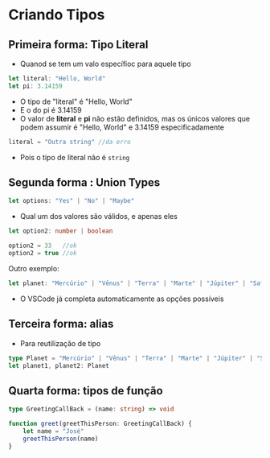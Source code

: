 # Criando Tipos
## Primeira forma: Tipo Literal
- Quanod se tem um valo específioc para aquele tipo
```ts
let literal: "Hello, World"
let pi: 3.14159
```
- O tipo de "literal" é "Hello, World"
- E o do pi é 3.14159
- O valor de **literal** e **pi** não estão definidos, mas os únicos valores que podem assumir é "Hello, World" e 3.14159 especificadamente
```ts
literal = "Outra string" //da erro
```
- Pois o tipo de literal não é `string`

## Segunda forma : Union Types
```ts
let options: "Yes" | "No" | "Maybe"
```
- Qual um dos valores são válidos, e apenas eles
```ts
let option2: number | boolean
```
```ts
option2 = 33   //ok
option2 = true //ok
```
Outro exemplo:
```ts
let planet: "Mercúrio" | "Vênus" | "Terra" | "Marte" | "Júpiter" | "Saturno" | "Urano" | "Netuno" | "Plutão"
```
- O VSCode já completa automaticamente as opções possíveis

## Terceira forma: alias
- Para reutilização de tipo
```ts
type Planet = "Mercúrio" | "Vênus" | "Terra" | "Marte" | "Júpiter" | "Saturno" | "Urano" | "Netuno" | "Plutão"
let planet1, planet2: Planet
```

## Quarta forma: tipos de função
```ts
type GreetingCallBack = (name: string) => void

function greet(greetThisPerson: GreetingCallBack) {
    let name = "José"
    greetThisPerson(name)
}
```